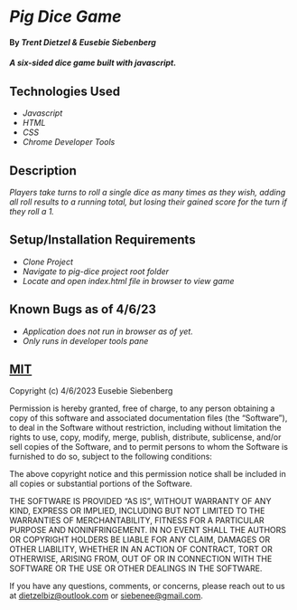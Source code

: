 # _Pig Dice Game_

#### By _**Trent Dietzel & Eusebie Siebenberg**_

#### _A six-sided dice game built with javascript._

## Technologies Used

* _Javascript_
* _HTML_
* _CSS_
* _Chrome Developer Tools_

## Description

_Players take turns to roll a single dice as many times as they wish, adding all roll results to a running total, but losing their gained score for the turn if they roll a 1._

## Setup/Installation Requirements

* _Clone Project_
* _Navigate to pig-dice project root folder_
* _Locate and open index.html file in browser to view game_


## Known Bugs as of 4/6/23

* _Application does not run in browser as of yet._
* _Only runs in developer tools pane_

## [MIT](https://opensource.org/license/mit/)

Copyright (c) 4/6/2023 Eusebie Siebenberg

Permission is hereby granted, free of charge, to any person obtaining a copy of this software and associated documentation files (the “Software”), to deal in the Software without restriction, including without limitation the rights to use, copy, modify, merge, publish, distribute, sublicense, and/or sell copies of the Software, and to permit persons to whom the Software is furnished to do so, subject to the following conditions:

The above copyright notice and this permission notice shall be included in all copies or substantial portions of the Software.

THE SOFTWARE IS PROVIDED “AS IS”, WITHOUT WARRANTY OF ANY KIND, EXPRESS OR IMPLIED, INCLUDING BUT NOT LIMITED TO THE WARRANTIES OF MERCHANTABILITY, FITNESS FOR A PARTICULAR PURPOSE AND NONINFRINGEMENT. IN NO EVENT SHALL THE AUTHORS OR COPYRIGHT HOLDERS BE LIABLE FOR ANY CLAIM, DAMAGES OR OTHER LIABILITY, WHETHER IN AN ACTION OF CONTRACT, TORT OR OTHERWISE, ARISING FROM, OUT OF OR IN CONNECTION WITH THE SOFTWARE OR THE USE OR OTHER DEALINGS IN THE SOFTWARE.

If you have any questions, comments, or concerns, please reach out to us at dietzelbiz@outlook.com or  siebenee@gmail.com.